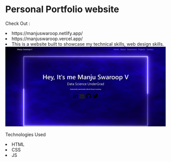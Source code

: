 # Personal Portfolio website
  Check Out : 
  <li> https://manjuswaroop.netlify.app/
  <li> https://manjuswaroop.vercel.app/
  <li> This is a website built to showcase my technical skills, web design skills.

<img width="800" alt="image" src="https://github.com/manjuv03/Portfolio/blob/main/images/Portfolio%20UI.png">


Technologies Used 

<li>HTML
<li>CSS
<li>JS

  
